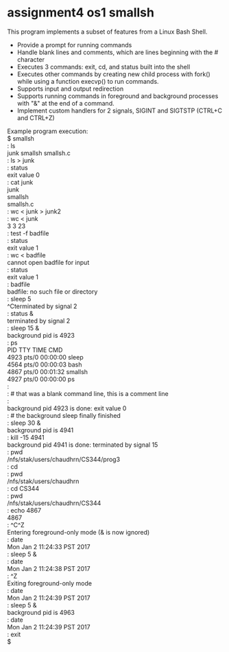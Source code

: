 # assignment4 os1 smallsh
This program implements a subset of features from a Linux Bash Shell.
- Provide a prompt for running commands
- Handle blank lines and comments, which are lines beginning with the # character
- Executes 3 commands: exit, cd, and status built into the shell
- Executes other commands by creating new child process with fork() while using a function execvp() to run commands.
- Supports input and output redirection
- Supports running commands in foreground and background processes with "&" at the end of a command.
- Implement custom handlers for 2 signals, SIGINT and SIGTSTP (CTRL+C and CTRL+Z)

Example program execution:  
$ smallsh  
: ls  
junk   smallsh    smallsh.c  
: ls > junk  
: status  
exit value 0    
: cat junk  
junk  
smallsh  
smallsh.c  
: wc < junk > junk2  
: wc < junk  
       3       3      23  
: test -f badfile  
: status  
exit value 1  
: wc < badfile  
cannot open badfile for input  
: status  
exit value 1  
: badfile  
badfile: no such file or directory  
: sleep 5  
^Cterminated by signal 2  
: status &  
terminated by signal 2  
: sleep 15 &  
background pid is 4923  
: ps  
  PID TTY          TIME CMD  
 4923 pts/0    00:00:00 sleep  
 4564 pts/0    00:00:03 bash  
 4867 pts/0    00:01:32 smallsh  
 4927 pts/0    00:00:00 ps  
:  
: # that was a blank command line, this is a comment line  
:  
background pid 4923 is done: exit value 0  
: # the background sleep finally finished  
: sleep 30 &  
background pid is 4941  
: kill -15 4941  
background pid 4941 is done: terminated by signal 15  
: pwd  
/nfs/stak/users/chaudhrn/CS344/prog3  
: cd  
: pwd  
/nfs/stak/users/chaudhrn  
: cd CS344  
: pwd  
/nfs/stak/users/chaudhrn/CS344  
: echo 4867  
4867  
: ^C^Z  
Entering foreground-only mode (& is now ignored)  
: date  
 Mon Jan  2 11:24:33 PST 2017  
: sleep 5 &  
: date  
 Mon Jan  2 11:24:38 PST 2017  
: ^Z  
Exiting foreground-only mode  
: date  
 Mon Jan  2 11:24:39 PST 2017  
: sleep 5 &  
background pid is 4963  
: date  
 Mon Jan 2 11:24:39 PST 2017  
: exit  
$  
